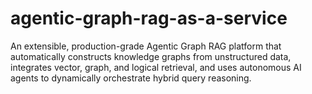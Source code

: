 # agentic-graph-rag-as-a-service
An extensible, production-grade Agentic Graph RAG platform that automatically constructs knowledge graphs from unstructured data, integrates vector, graph, and logical retrieval, and uses autonomous AI agents to dynamically orchestrate hybrid query reasoning.
